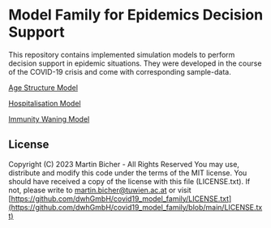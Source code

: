 # Model Family for Epidemics Decision Support
This repository contains implemented simulation models to perform decision support in epidemic situations. They were developed in the course of the COVID-19 crisis and come with corresponding sample-data.

[Age Structure Model](age_structure_model/readme.md)

[Hospitalisation Model](hospitalisation_model/readme.md)

[Immunity Waning Model](immunity_waining_model/readme.md)

## License
Copyright (C) 2023 Martin Bicher - All Rights Reserved
You may use, distribute and modify this code under the terms of the MIT license. You should have received a copy of the license with this file (LICENSE.txt). If not, please write to martin.bicher@tuwien.ac.at or visit [https://github.com/dwhGmbH/covid19_model_family/LICENSE.txt](https://github.com/dwhGmbH/covid19_model_family/blob/main/LICENSE.txt)
